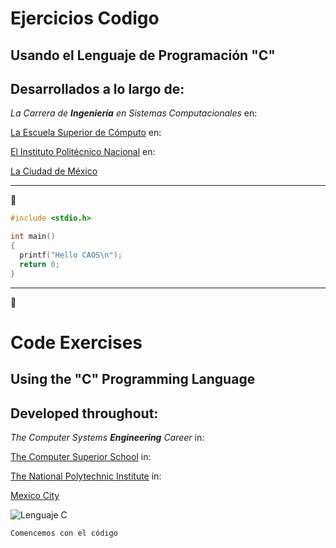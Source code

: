 # Ejercicios Codigo

## Usando el Lenguaje de Programación "C"

## Desarrollados a lo largo de:

*La Carrera de **Ingeniería** en Sistemas Computacionales* en:

[La Escuela Superior de Cómputo](https://www.escom.ipn.mx/ "ESCOM") en:

[El Instituto Politécnico Nacional](https://www.ipn.mx/ "IPN") en:

[La Ciudad de México](https://www.cdmx.gob.mx/ "CDMX")

___

 :open_file_folder:

```c
#include <stdio.h>

int main()
{
  printf("Hello CAOS\n");
  return 0;
}
```
___ 
 :notebook:

# Code Exercises 

## Using the "C" Programming Language

## Developed throughout: 

*The Computer Systems **Engineering** Career* in: 

[The Computer Superior School](https://www.escom.ipn.mx/ "escom") in: 

[The National Polytechnic Institute](https://www.ipn.mx/ "ipn") in: 

[Mexico City](https://www.cdmx.gob.mx/ "cdmx")



![Lenguaje C](https://img2.freepng.es/20180403/xyw/kisspng-computer-programming-programming-language-c-prog-language-5ac35f729bf801.1219943615227533946389.jpg)

~~~
Comencemos con el código
~~~
